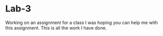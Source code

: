 # Lab-3

Working on an assignment for a class I was hoping you can help me with this assignment. This is all the work I have done.
